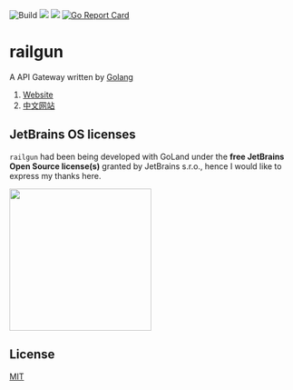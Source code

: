 ![Build](https://github.com/railgun-project/railgun/workflows/Build/badge.svg?branch=v1.1.0)
![](https://img.shields.io/github/license/railgun-project/railgun)
![](https://img.shields.io/github/v/release/railgun-project/railgun)
[![Go Report Card](https://goreportcard.com/badge/github.com/railgun-project/railgun)](https://goreportcard.com/report/github.com/railgun-project/railgun)

# railgun

A API Gateway written by [Golang](https://github.com/golang/go)

1. [Website](https://railgun-project.github.io/)
2. [中文网站](https://cn.railgun.gsxhnd.xyz)


## JetBrains OS licenses

`railgun` had been being developed with GoLand under the **free JetBrains Open Source license(s)** granted by JetBrains s.r.o., hence I would like to express my thanks here.

<a href="https://www.jetbrains.com/?from=railgun" target="_blank"><img src="https://github.com/gsxhnd/archive/blob/master/jetbrains-variant-4.png?raw=true" width="250" align="middle"/></a>

## License

[MIT](https://tldrlegal.com/license/mit-license)

